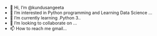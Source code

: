 - 👋 Hi, I’m @kundusangeeta
- 👀 I’m interested in Python programming and Learning Data Science ...
- 🌱 I’m currently learning .Python 3..
- 💞️ I’m looking to collaborate on ...
- 📫 How to reach me gmail...

<!---
kundusangeeta/kundusangeeta is a ✨ special ✨ repository because its `README.md` (this file) appears on your GitHub profile.
You can click the Preview link to take a look at your changes.
--->
